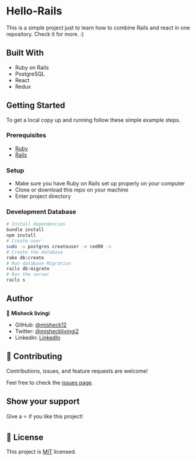# Hello-Rails
This is a simple project just to learn how to combine Rails and react in one repository.
Check it for more. :)

## Built With

- Ruby on Rails
- PostgreSQL
- React
- Redux

## Getting Started

To get a local copy up and running follow these simple example steps.

### Prerequisites

- [Ruby](https://www.ruby-lang.org/en/)
- [Rails](https://gorails.com/)

### Setup

- Make sure you have Ruby on Rails set up properly on your computer
- Clone or download this repo on your machine
- Enter project directory

### Development Database

```sh
# Install dependencies
bundle install
npm install
# Create user
sudo -u postgres createuser -e ced00 -s
# Create the database
rake db:create
# Run database Migration
rails db:migrate
# Run the server
rails s
```

## Author

👤 **Misheck livingi**

- GitHub: [@misheck12](https://github.com/misheck12)
- Twitter: [@mishecklivingi2](https://twitter.com/mishecklivingi2)
- LinkedIn: [LinkedIn](https://linkedin.com/in/mishecklivingi)

## 🤝 Contributing

Contributions, issues, and feature requests are welcome!

Feel free to check the [issues page](../../issues/).

## Show your support

Give a ⭐️ if you like this project!

## 📝 License

This project is [MIT](./MIT.md) licensed.

